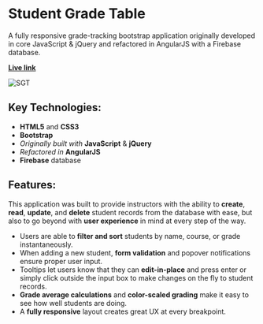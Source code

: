 # Student Grade Table

A fully responsive grade-tracking bootstrap application originally developed in core JavaScript & jQuery and refactored in AngularJS with a Firebase database.

**[Live link](https://tsturtz.github.io/student-grades/)**

![SGT](http://taylorsturtz.com/images/StudentGradeTable-WebMock-sm.jpg)

## Key Technologies:
- **HTML5** and **CSS3**
- **Bootstrap**
- *Originally built with* **JavaScript** & **jQuery**
- *Refactored in* **AngularJS**
- **Firebase** database

## Features:
This application was built to provide instructors with the ability to **create**, **read**, **update**, and **delete** student records from the database with ease, but also to go beyond with **user experience** in mind at every step of the way.

- Users are able to **filter and sort** students by name, course, or grade instantaneously.
- When adding a new student, **form validation** and popover notifications ensure proper user input.
- Tooltips let users know that they can **edit-in-place** and press enter or simply click outside the input box to make changes on the fly to student records.
- **Grade average calculations** and **color-scaled grading** make it easy to see how well students are doing.
- A **fully responsive** layout creates great UX at every breakpoint.

